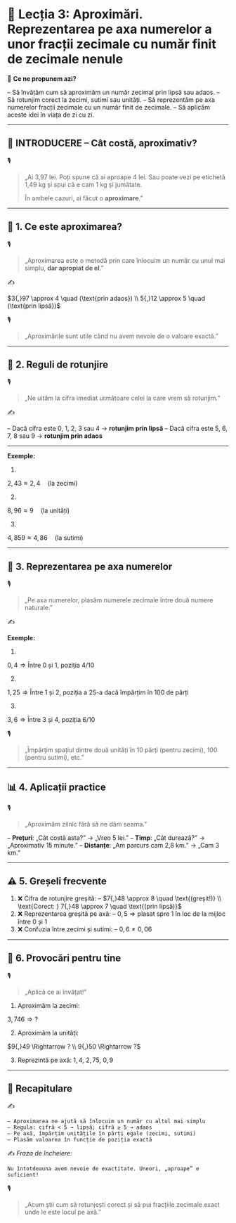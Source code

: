 # 📘 Lecția 3: Aproximări. Reprezentarea pe axa numerelor a unor fracții zecimale cu număr finit de zecimale nenule

🎯 **Ce ne propunem azi?**

– Să învățăm cum să aproximăm un număr zecimal prin lipsă sau adaos.
 – Să rotunjim corect la zecimi, sutimi sau unități.
 – Să reprezentăm pe axa numerelor fracții zecimale cu un număr finit de zecimale.
 – Să aplicăm aceste idei în viața de zi cu zi.

------

## 🔔 INTRODUCERE – Cât costă, aproximativ?

🎙️

> „Ai 3,97 lei. Poți spune că ai aproape 4 lei.
>  Sau poate vezi pe etichetă 1,49 kg și spui că e cam 1 kg și jumătate.
>
> În ambele cazuri, ai făcut o **aproximare**.”

------

## 🔹 1. Ce este aproximarea?

🎙️

> „Aproximarea este o metodă prin care înlocuim un număr cu unul mai simplu, **dar apropiat de el**.”

✍️

$3{,}97 \approx 4 \quad (\text{prin adaos}) \\ 5{,}12 \approx 5 \quad (\text{prin lipsă})$

🎙️

> „Aproximările sunt utile când nu avem nevoie de o valoare exactă.”

------

## 🔹 2. Reguli de rotunjire

🎙️

> „Ne uităm la cifra imediat următoare celei la care vrem să rotunjim.”

✍️

– Dacă cifra este 0, 1, 2, 3 sau 4 → **rotunjim prin lipsă**
 – Dacă cifra este 5, 6, 7, 8 sau 9 → **rotunjim prin adaos**

------

**Exemple:**

1. 

$2{,}43 \approx 2{,}4 \quad (\text{la zecimi})$

2. 

$8{,}96 \approx 9 \quad (\text{la unități})$

3. 

$4{,}859 \approx 4{,}86 \quad (\text{la sutimi})$

------

## 🔹 3. Reprezentarea pe axa numerelor

🎙️

> „Pe axa numerelor, plasăm numerele zecimale între două numere naturale.”

✍️

**Exemple:**

1. 

$0{,}4 \Rightarrow \text{Între 0 și 1, poziția 4/10}$

2. 

$1{,}25 \Rightarrow \text{Între 1 și 2, poziția a 25-a dacă împărțim în 100 de părți}$

3. 

$3{,}6 \Rightarrow \text{Între 3 și 4, poziția 6/10}$

🎙️

> „Împărțim spațiul dintre două unități în 10 părți (pentru zecimi), 100 (pentru sutimi), etc.”

------

## 📊 4. Aplicații practice

🎙️

> „Aproximăm zilnic fără să ne dăm seama.”

– **Prețuri**: „Cât costă asta?” → „Vreo 5 lei.”
 – **Timp**: „Cât durează?” → „Aproximativ 15 minute.”
 – **Distanțe**: „Am parcurs cam 2,8 km.” → „Cam 3 km.”

------

## ⚠️ 5. Greșeli frecvente

1. ❌ Cifra de rotunjire greșită:
    – $7{,}48 \approx 8 \quad \text{(greșit!)} \\ \text{Corect: } 7{,}48 \approx 7 \quad \text{(prin lipsă)}$
2. ❌ Reprezentarea greșită pe axă:
    – $0{,}5 \Rightarrow \text{plasat spre 1 în loc de la mijloc între 0 și 1}$
3. ❌ Confuzia între zecimi și sutimi:
    – $0{,}6 \neq 0{,}06$

------

## 🧩 6. Provocări pentru tine

🎙️

> „Aplică ce ai învățat!”

1. Aproximăm la zecimi:

$3{,}746 \Rightarrow ?$

2. Aproximăm la unități:

$9{,}49 \Rightarrow ? \\ 9{,}50 \Rightarrow ?$

3. Reprezintă pe axă: $1{,}4$, $2{,}75$, $0{,}9$

------

## 🔁 Recapitulare

✍️

```
– Aproximarea ne ajută să înlocuim un număr cu altul mai simplu
– Regula: cifră < 5 → lipsă; cifră ≥ 5 → adaos
– Pe axă, împărțim unitățile în părți egale (zecimi, sutimi)
– Plasăm valoarea în funcție de poziția exactă
```

✍️ *Fraza de încheiere:*

```
Nu întotdeauna avem nevoie de exactitate. Uneori, „aproape” e suficient!
```

🎙️

> „Acum știi cum să rotunjești corect și să pui fracțiile zecimale exact unde le este locul pe axă.”

